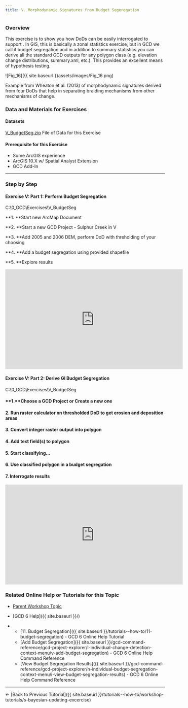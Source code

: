 ```yaml
---
title: V. Morphodynamic Signatures from Budget Segeregation
---
```


### Overview

This exercise is to show you how DoDs can be easily interrogated to support . In GIS, this is basically a zonal statistics exercise, but in GCD we call it budget segregation and in addition to summary statistics you can derive all the standard GCD outputs for any polygon class (e.g. elevation change distributions, summary.xml, etc.). This provides an excellent means of hypothesis testing.

![Fig_16]({{ site.baseurl }}assets/images/Fig_16.png)

Example from Wheaton et al. (2013) of morphodynamic signatures derived from four DoDs that help in separating braiding mechanisms from other mechanisms of change. 

### Data and Materials for Exercises

#### Datasets

[V_BudgetSeg.zip](http://etalweb.joewheaton.org/etal_workshops/GCD/2015_USU/V_BudgetSeg.zip) File of Data for this Exercise 

#### Prerequisite for this Exercise

- Some ArcGIS experience
- ArcGIS 10.X w/ Spatial Analyst Extension
- GCD Add-In

------

### Step by Step

#### **Exercise V: Part 1: Perform Budget Segregation**

C:\0_GCD\Exercises\V_BudgetSeg

**1. **Start new ArcMap Document

**2. **Start a new GCD Project - Sulphur Creek in V

**3. **Add 2005 and 2006 DEM, perform DoD with threholding of your choosing

**4. **Add a budget segregation using provided shapefile

**5. **Explore results

<iframe width="560" height="315" src="https://www.youtube.com/embed/IYUyBzTGMAA" frameborder="0" gesture="media" allow="encrypted-media" allowfullscreen></iframe>

#### **Exercise V: Part 2: Derive GI Budget Segregation**

C:\0_GCD\Exercises\V_BudgetSeg

#### **1.**Choose a GCD Project or Create a new one

#### 2. **Run raster calculator on thresholded DoD to get erosion and deposition areas**

#### **3. Convert integer raster output into polygon**

#### 4. **Add text field(s) to polygon**

#### 5. Start classifying...

#### 6. Use classified polygon in a budget segregation

#### 7. Interrogate results

<iframe width="560" height="315" src="https://www.youtube.com/embed/W_zJNJ85dmc" frameborder="0" gesture="media" allow="encrypted-media" allowfullscreen></iframe>

### Related Online Help or Tutorials for this Topic

- [Parent Workshop Topic](http://gcdworkshop.joewheaton.org/workshop-topics/versions/3-day-workshop/3-Day3/v-budget-segregation)

- [GCD 6 Help]({{ site.baseurl }}/)

- - [11. Budget Segregation]({{ site.baseurl }}/tutorials--how-to/11-budget-segregation) - GCD 6 Online Help Tutorial
  - [Add Budget Segregation]({{ site.baseurl }}/gcd-command-reference/gcd-project-explorer/l-individual-change-detection-context-menu/v-add-budget-segregation)  - GCD 6 Online Help Command Reference
  - [View Budget Segregation Results]({{ site.baseurl }}/gcd-command-reference/gcd-project-explorer/n-individual-budget-segregation-context-menu/i-view-budget-segregation-results) - GCD 6 Online Help Command Reference

------

← [Back to Previous Tutorial]({{ site.baseurl }}/tutorials--how-to/workshop-tutorials/s-bayesian-updating-excercise)

